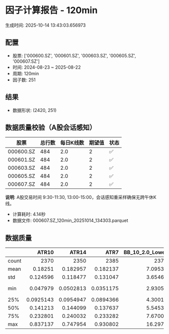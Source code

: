 # 因子计算报告 - 120min

生成时间: 2025-10-14 13:43:03.656973

## 配置

- 股票: ['000600.SZ', '000601.SZ', '000603.SZ', '000605.SZ', '000607.SZ']
- 时间: 2024-08-23 ~ 2025-08-22
- 周期: 120min
- 因子数: 251

## 结果

- 数据形状: (2420, 251)

## 数据质量校验（A股会话感知）

| 股票 | 总行数 | 每日K线数 | 期望值 | 状态 |
|------|--------|----------|--------|------|
| 000600.SZ | 484 | 2.0 | 2 | ✅ |
| 000601.SZ | 484 | 2.0 | 2 | ✅ |
| 000603.SZ | 484 | 2.0 | 2 | ✅ |
| 000605.SZ | 484 | 2.0 | 2 | ✅ |
| 000607.SZ | 484 | 2.0 | 2 | ✅ |

**说明**: A股交易时间 9:30-11:30, 13:00-15:00，会话感知重采样确保无跨午休K线。
- 计算耗时: 4.14秒
- 数据文件: 000607.SZ_120min_20251014_134303.parquet

## 数据质量

|       |        ATR10 |        ATR14 |         ATR7 |   BB_10_2.0_Lower |   BB_10_2.0_Middle |   BB_10_2.0_Upper |   BB_10_2.0_Width |   BB_15_2.0_Lower |   BB_15_2.0_Middle |   BB_15_2.0_Upper |   BB_15_2.0_Width |   BB_20_2.0_Lower |   BB_20_2.0_Middle |   BB_20_2.0_Upper |   BB_20_2.0_Width |    BOLB_20 |      CCI10 |     CCI14 |     CCI20 |      EMA12 |      EMA15 |      EMA20 |       EMA3 |       EMA5 |       EMA8 |    FIXLB10 |     FIXLB3 |     FIXLB5 |     FIXLB8 |     FMAX10 |     FMAX15 |     FMAX20 |      FMAX5 |    FMEAN10 |    FMEAN15 |    FMEAN20 |     FMEAN5 |     FMIN10 |     FMIN15 |     FMIN20 |      FMIN5 |     FSTD10 |     FSTD15 |     FSTD20 |      FSTD5 |    LEXLB10 |     LEXLB3 |     LEXLB5 |     LEXLB8 |       MA10 |       MA15 |       MA20 |        MA3 |        MA5 |        MA8 |         MACD |   MACD_12_26_9 |   MACD_6_13_4 |   MACD_8_17_5 |      MACD_HIST |   MACD_SIGNAL |   MEANLB10 |    MEANLB3 |    MEANLB5 |    MEANLB8 |       MSTD10 |       MSTD15 |        MSTD5 |     Momentum1 |    Momentum10 |    Momentum12 |    Momentum15 |    Momentum20 |     Momentum3 |     Momentum5 |     Momentum8 |               OBV |   OBV_SMA10 |   OBV_SMA15 |   OBV_SMA20 |   OBV_SMA5 |   Position10 |   Position12 |   Position15 |   Position20 |   Position25 |   Position30 |   Position5 |   Position8 |       RAND |     RANDNX |      RANDX |      RPROB |    RPROBCX |    RPROBNX |     RPROBX |       RSI |     RSI10 |     RSI14 |       RSI7 |       STCX |          STOCH |   STOCH_10_14 |   STOCH_14_20 |     STOCH_7_10 |        STX |   TA_ADXR_14 |   TA_ADX_14 |   TA_APO_fastperiod12_matype0_slowperiod26 |   TA_AROONOSC_14 |   TA_AROON_14_down |   TA_AROON_14_up |   TA_CCI_14 |   TA_CDL2CROWS |   TA_CDL3BLACKCROWS |   TA_CDL3INSIDE |   TA_CDL3LINESTRIKE |   TA_CDL3OUTSIDE |   TA_CDL3STARSINSOUTH |   TA_CDL3WHITESOLDIERS |   TA_CDLABANDONEDBABY |   TA_CDLADVANCEBLOCK |   TA_CDLBELTHOLD |   TA_CDLBREAKAWAY |   TA_CDLCLOSINGMARUBOZU |   TA_CDLCONCEALBABYSWALL |   TA_CDLCOUNTERATTACK |   TA_CDLDARKCLOUDCOVER |   TA_CDLDOJI |   TA_CDLDOJISTAR |   TA_CDLDRAGONFLYDOJI |   TA_CDLENGULFING |   TA_CDLEVENINGDOJISTAR |   TA_CDLEVENINGSTAR |   TA_CDLGAPSIDESIDEWHITE |   TA_CDLGRAVESTONEDOJI |   TA_CDLHAMMER |   TA_CDLHANGINGMAN |   TA_CDLHARAMI |   TA_CDLHARAMICROSS |   TA_CDLHIGHWAVE |   TA_CDLHIKKAKE |   TA_CDLHOMINGPIGEON |   TA_CDLIDENTICAL3CROWS |   TA_CDLINNECK |   TA_CDLINVERTEDHAMMER |   TA_CDLKICKING |   TA_CDLKICKINGBYLENGTH |   TA_CDLLADDERBOTTOM |   TA_CDLLONGLEGGEDDOJI |   TA_CDLLONGLINE |   TA_CDLMARUBOZU |   TA_CDLMATCHINGLOW |   TA_CDLMATHOLD |   TA_CDLMORNINGDOJISTAR |   TA_CDLMORNINGSTAR |   TA_CDLONNECK |   TA_CDLPIERCING |   TA_CDLRICKSHAWMAN |   TA_CDLRISEFALL3METHODS |   TA_CDLSEPARATINGLINES |   TA_CDLSHOOTINGSTAR |   TA_CDLSHORTLINE |   TA_CDLSPINNINGTOP |   TA_CDLSTALLEDPATTERN |   TA_CDLSTICKSANDWICH |   TA_CDLTAKURI |   TA_CDLTASUKIGAP |   TA_CDLTHRUSTING |   TA_CDLTRISTAR |   TA_CDLUNIQUE3RIVER |   TA_CDLUPSIDEGAP2CROWS |   TA_CDLXSIDEGAP3METHODS |   TA_DEMA_10 |   TA_DEMA_20 |   TA_DEMA_5 |   TA_DX_14 |   TA_EMA_10 |   TA_EMA_20 |   TA_EMA_30 |   TA_EMA_5 |   TA_EMA_60 |   TA_KAMA_10 |   TA_KAMA_20 |   TA_MFI_14 |   TA_MIDPRICE_10 |   TA_MIDPRICE_20 |   TA_MIDPRICE_5 |   TA_MOM_10 |   TA_ROCP_10 |   TA_ROCR100_10 |   TA_ROCR_10 |   TA_ROC_10 |   TA_RSI_14 |     TA_SAR |   TA_SMA_10 |   TA_SMA_20 |   TA_SMA_30 |   TA_SMA_5 |   TA_SMA_60 |   TA_STOCHF_D |   TA_STOCHF_K |   TA_STOCHRSI_fastd_period3_fastk_period5_timeperiod14_D |   TA_STOCHRSI_fastd_period3_fastk_period5_timeperiod14_K |   TA_STOCH_D |   TA_STOCH_K |   TA_T3_10 |   TA_T3_20 |    TA_T3_5 |   TA_TEMA_10 |   TA_TEMA_20 |   TA_TEMA_5 |   TA_TRIMA_10 |   TA_TRIMA_20 |   TA_TRIMA_5 |   TA_TRIX_14 |   TA_ULTOSC_timeperiod17_timeperiod214_timeperiod328 |   TA_WILLR_14 |   TA_WMA_10 |   TA_WMA_20 |   TA_WMA_5 |   TRENDLB10 |     TRENDLB3 |     TRENDLB5 |    TRENDLB8 |     Trend10 |     Trend12 |     Trend15 |     Trend20 |     Trend25 |       Trend5 |      Trend8 |     VWAP10 |     VWAP15 |     VWAP20 |     VWAP25 |     VWAP30 |   Volume_Momentum10 |   Volume_Momentum15 |   Volume_Momentum20 |   Volume_Momentum25 |   Volume_Momentum30 |   Volume_Ratio10 |   Volume_Ratio15 |   Volume_Ratio20 |   Volume_Ratio25 |   Volume_Ratio30 |   WILLR14 |   WILLR18 |   WILLR21 |    WILLR9 |
|:------|-------------:|-------------:|-------------:|------------------:|-------------------:|------------------:|------------------:|------------------:|-------------------:|------------------:|------------------:|------------------:|-------------------:|------------------:|------------------:|-----------:|-----------:|----------:|----------:|-----------:|-----------:|-----------:|-----------:|-----------:|-----------:|-----------:|-----------:|-----------:|-----------:|-----------:|-----------:|-----------:|-----------:|-----------:|-----------:|-----------:|-----------:|-----------:|-----------:|-----------:|-----------:|-----------:|-----------:|-----------:|-----------:|-----------:|-----------:|-----------:|-----------:|-----------:|-----------:|-----------:|-----------:|-----------:|-----------:|-------------:|---------------:|--------------:|--------------:|---------------:|--------------:|-----------:|-----------:|-----------:|-----------:|-------------:|-------------:|-------------:|--------------:|--------------:|--------------:|--------------:|--------------:|--------------:|--------------:|--------------:|------------------:|------------:|------------:|------------:|-----------:|-------------:|-------------:|-------------:|-------------:|-------------:|-------------:|------------:|------------:|-----------:|-----------:|-----------:|-----------:|-----------:|-----------:|-----------:|----------:|----------:|----------:|-----------:|-----------:|---------------:|--------------:|--------------:|---------------:|-----------:|-------------:|------------:|-------------------------------------------:|-----------------:|-------------------:|-----------------:|------------:|---------------:|--------------------:|----------------:|--------------------:|-----------------:|----------------------:|-----------------------:|----------------------:|---------------------:|-----------------:|------------------:|------------------------:|-------------------------:|----------------------:|-----------------------:|-------------:|-----------------:|----------------------:|------------------:|------------------------:|--------------------:|-------------------------:|-----------------------:|---------------:|-------------------:|---------------:|--------------------:|-----------------:|----------------:|---------------------:|------------------------:|---------------:|-----------------------:|----------------:|------------------------:|---------------------:|-----------------------:|-----------------:|-----------------:|--------------------:|----------------:|------------------------:|--------------------:|---------------:|-----------------:|--------------------:|-------------------------:|------------------------:|---------------------:|------------------:|--------------------:|-----------------------:|----------------------:|---------------:|------------------:|------------------:|----------------:|---------------------:|------------------------:|-------------------------:|-------------:|-------------:|------------:|-----------:|------------:|------------:|------------:|-----------:|------------:|-------------:|-------------:|------------:|-----------------:|-----------------:|----------------:|------------:|-------------:|----------------:|-------------:|------------:|------------:|-----------:|------------:|------------:|------------:|-----------:|------------:|--------------:|--------------:|---------------------------------------------------------:|---------------------------------------------------------:|-------------:|-------------:|-----------:|-----------:|-----------:|-------------:|-------------:|------------:|--------------:|--------------:|-------------:|-------------:|-----------------------------------------------------:|--------------:|------------:|------------:|-----------:|------------:|-------------:|-------------:|------------:|------------:|------------:|------------:|------------:|------------:|-------------:|------------:|-----------:|-----------:|-----------:|-----------:|-----------:|--------------------:|--------------------:|--------------------:|--------------------:|--------------------:|-----------------:|-----------------:|-----------------:|-----------------:|-----------------:|----------:|----------:|----------:|----------:|
| count | 2370         | 2350         | 2385         |        2375       |         2375       |        2375       |        2375       |        2350       |         2350       |        2350       |        2350       |        2325       |         2325       |        2325       |        2325       | 2420       | 2330       | 2290      | 2230      | 2420       | 2420       | 2420       | 2420       | 2420       | 2420       | 2420       | 2420       | 2420       | 2420       | 2375       | 2350       | 2325       | 2400       | 2420       | 2420       | 2420       | 2420       | 2420       | 2420       | 2420       | 2420       | 2420       | 2420       | 2420       | 2420       | 2420       | 2420       | 2420       | 2420       | 2375       | 2350       | 2325       | 2410       | 2400       | 2385       | 2255         |   2255         |  2345         |  2320         | 2255           |  2255         | 2420       | 2420       | 2420       | 2420       | 2375         | 2350         | 2400         | 2370          | 2370          | 2370          | 2370          | 2370          | 2370          | 2370          | 2370          |    2420           |  2375       |  2350       |  2325       | 2400       |  2375        |  2365        |  2350        |  2325        |  2300        |  2275        | 2400        | 2385        | 2420       | 2420       | 2420       | 2420       | 2420       | 2420       | 2420       | 2350      | 2370      | 2350      | 2385       | 2420       | 2335           |    2245       |    2165       | 2300           | 2420       |   2285       |  2285       |                                 2365       |       2420       |         2420       |       2420       |   2290      |           2420 |                2420 |     2420        |          2420       |      2420        |        2405           |                   2420 |                  2420 |          2420        |      2420        |      2420         |             2420        |                     2420 |          2420         |            2420        |    2420      |      2420        |            2420       |       2420        |             2420        |         2420        |              2420        |             2420       |     2420       |          2420      |     2420       |         2420        |       2420       |    2420         |          2420        |                    2420 |    2420        |             2420       |            2420 |                    2420 |         2420         |              2420      |      2420        |     2420         |          2420       |            2420 |             2420        |         2420        |    2420        |      2420        |          2420       |             2420         |             2420        |          2420        |        2420       |          2420       |            2420        |                  2420 |     2420       |       2420        |       2420        |    2420         |                 2420 |                    2420 |              2420        |   2420       |   2420       |  2420       | 2420       |  2420       |  2420       |  2420       | 2420       |  2420       |   2375       |   2325       |  2420       |       2420       |       2420       |      2420       |  2420       |   2420       |      2420       |   2420       | 2370        |   2350      | 2420       |  2375       |  2325       |  2275       | 2400       |  2125       |    2420       |    2420       |                                               2420       |                                               2420       |   2420       |   2420       | 2420       | 2420       | 2420       |   2420       |   2420       |  2420       |    2375       |    2325       |   2400       |   2420       |                                           2420       |     2355      |  2375       |  2325       | 2400       | 2375        | 2410         | 2400         | 2385        | 2375        | 2365        | 2350        | 2325        | 2300        | 2400         | 2385        | 2325       | 2325       | 2325       | 2325       | 2325       |       2370          |       2370          |       2370          |       2370          |       2370          |       2420       |       2420       |       2420       |       2420       |       2420       | 2355      | 2335      | 2320      | 2380      |
| mean  |    0.18251   |    0.182957  |    0.182137  |           7.09534 |            7.12617 |           7.157   |           7.12617 |           7.09232 |            7.13131 |           7.17031 |           7.13131 |           7.09065 |            7.13673 |           7.1828  |           7.13673 |    7.11822 |   11.7258  |   15.9297 |   22.9664 |    7.08393 |    7.07476 |    7.05949 |    7.11181 |    7.10552 |    7.09621 |    7.11822 |    7.11822 |    7.11822 |    7.11822 |    7.12617 |    7.13131 |    7.13673 |    7.12142 |    7.11822 |    7.11822 |    7.11822 |    7.11822 |    7.11822 |    7.11822 |    7.11822 |    7.11822 |    7.11822 |    7.11822 |    7.11822 |    7.11822 |    7.11822 |    7.11822 |    7.11822 |    7.11822 |    7.12617 |    7.13131 |    7.13673 |    7.11979 |    7.12142 |    7.12419 |    0.0471078 |      0.0471078 |     0.022447  |     0.0292064 |    0.000546237 |     0.0465616 |    7.11822 |    7.11822 |    7.11822 |    7.11822 |    0.162508  |    0.201814  |    0.113508  |    0.0125471  |    0.0125471  |    0.0125471  |    0.0125471  |    0.0125471  |    0.0125471  |    0.0125471  |    0.0125471  |       3.19756e+06 |     7.12617 |     7.13131 |     7.13673 |    7.12142 |     0.490847 |     0.49037  |     0.491776 |     0.494584 |     0.499491 |     0.503499 |    0.492275 |    0.490837 |    7.11822 |    7.11822 |    7.11822 |    7.11822 |    7.11822 |    7.11822 |    7.11822 |   52.9004 |   52.7285 |   52.9004 |   52.5673  |    7.11822 |   49.1251      |      49.2919  |      49.1289  |   49.0442      |    7.11822 |     27.3243  |    27.3243  |                                    7.1282  |          7.11822 |            7.11822 |          7.11822 |     15.9297 |              0 |                   0 |        0.123967 |             0       |        -0.206612 |          52.331       |                      0 |                     0 |            -0.495868 |         0.330579 |         0.0413223 |                0.909091 |                        0 |             0.0413223 |              -0.123967 |      15.9091 |        -0.247934 |               2.97521 |         -0.545455 |               -0.165289 |           -0.454545 |                 0.206612 |                1.44628 |        2.10744 |            -1.1157 |       -1.05785 |           -0.884298 |          5.45455 |       0.0826446 |             0.123967 |                       0 |      -0.165289 |                1.07438 |               0 |                       0 |            0.0826446 |                13.719  |         0.826446 |       -0.0826446 |             1.28099 |               0 |                0.289256 |            0.413223 |      -0.206612 |         0.289256 |             9.09091 |                0.0413223 |               -0.123967 |            -0.578512 |           1.28099 |             4.46281 |              -0.123967 |                     0 |        2.80992 |         -0.123967 |         -0.330579 |      -0.0413223 |                    0 |                       0 |                 0.165289 |      7.09006 |      7.05949 |     7.10552 |    7.11822 |     7.09006 |     7.05949 |     7.02893 |    7.10552 |     6.9388  |      7.12617 |      7.13673 |     7.11822 |          7.11822 |          7.11822 |         7.11822 |     7.11822 |      7.11822 |         7.11822 |      7.11822 |    1.25471  |     52.9004 |    7.11822 |     7.12617 |     7.13673 |     7.14828 |    7.12142 |     7.17994 |       7.11822 |       7.11822 |                                                  7.11822 |                                                  7.11822 |      7.11822 |      7.11822 |    7.11822 |    7.11822 |    7.11822 |      7.09006 |      7.05949 |     7.10552 |       7.12617 |       7.13673 |      7.12142 |      7.11822 |                                              7.11822 |      -50.7975 |     7.12617 |     7.13673 |    7.12142 |    0.118349 |    0.0415046 |    0.0662924 |    0.098209 |    0.118349 |    0.135311 |    0.165861 |    0.221445 |    0.281447 |    0.0662924 |    0.098209 |    7.19742 |    7.19742 |    7.19742 |    7.19742 |    7.19742 |          0.0125471  |          0.0125471  |          0.0125471  |          0.0125471  |          0.0125471  |          7.11822 |          7.11822 |          7.11822 |          7.11822 |          7.11822 |  -50.7975 |  -50.657  |  -50.4596 |  -50.5462 |
| std   |    0.124596  |    0.118477  |    0.131047  |           3.65462 |            3.66963 |           3.68491 |           3.66963 |           3.64597 |            3.66477 |           3.68397 |           3.66477 |           3.63828 |            3.66031 |           3.68284 |           3.66031 |    3.6795  |   89.064   |   91.0201 |   92.6552 |    3.65498 |    3.64884 |    3.63891 |    3.67448 |    3.66995 |    3.6634  |    3.6795  |    3.6795  |    3.6795  |    3.6795  |    3.66963 |    3.66477 |    3.66031 |    3.67486 |    3.6795  |    3.6795  |    3.6795  |    3.6795  |    3.6795  |    3.6795  |    3.6795  |    3.6795  |    3.6795  |    3.6795  |    3.6795  |    3.6795  |    3.6795  |    3.6795  |    3.6795  |    3.6795  |    3.66963 |    3.66477 |    3.66031 |    3.67701 |    3.67486 |    3.67168 |    0.192913  |      0.192913  |     0.144908  |     0.159275  |    0.0657929   |     0.178594  |    3.6795  |    3.6795  |    3.6795  |    3.6795  |    0.181975  |    0.219785  |    0.129574  |    0.0764738  |    0.0764738  |    0.0764738  |    0.0764738  |    0.0764738  |    0.0764738  |    0.0764738  |    0.0764738  |       3.36735e+06 |     3.66963 |     3.66477 |     3.66031 |    3.67486 |     0.298349 |     0.296737 |     0.296142 |     0.296212 |     0.294178 |     0.289419 |    0.29859  |    0.298855 |    3.6795  |    3.6795  |    3.6795  |    3.6795  |    3.6795  |    3.6795  |    3.6795  |   12.5139 |   14.8615 |   12.5139 |   17.6315  |    3.6795  |   27.7432      |      19.6576  |      19.0009  |   19.6486      |    3.6795  |     11.425   |    11.425   |                                    3.66763 |          3.6795  |            3.6795  |          3.6795  |     91.0201 |              0 |                   0 |        7.87361  |             4.98033 |        15.8785   |          26.1387      |                      0 |                     0 |             7.02576  |        37.2679   |         2.03279   |               34.0099   |                        0 |             3.52138   |               3.51944  |      36.5836 |        13.4845   |              16.9938  |         31.6351   |                4.06306  |            6.72805  |                 8.38059  |               11.9413  |       14.3662  |            10.5058 |       28.4278  |           17.6516   |         34.672   |      44.3593    |             3.51944  |                       0 |       4.06306  |               10.3115  |               0 |                       0 |            2.8742    |                34.4119 |        41.5608   |       21.5173    |            11.2477  |               0 |                5.37158  |            6.41627  |       4.54169  |         5.37158  |            28.7539  |                2.03279   |                6.09837  |             7.58553  |          45.5821  |            43.6634  |               3.51944  |                     0 |       16.529   |          3.51944  |          5.74127  |       2.03279   |                    0 |                       0 |                 4.97758  |      3.65915 |      3.63891 |     3.66995 |    3.6795  |     3.65915 |     3.63891 |     3.61995 |    3.66995 |     3.5689  |      3.66963 |      3.66031 |     3.6795  |          3.6795  |          3.6795  |         3.6795  |     3.6795  |      3.6795  |         3.6795  |      3.6795  |    7.64738  |     12.5139 |    3.6795  |     3.66963 |     3.66031 |     3.65148 |    3.67486 |     3.62418 |       3.6795  |       3.6795  |                                                  3.6795  |                                                  3.6795  |      3.6795  |      3.6795  |    3.6795  |    3.6795  |    3.6795  |      3.65915 |      3.63891 |     3.66995 |       3.66963 |       3.66031 |      3.67486 |      3.6795  |                                              3.6795  |       29.6168 |     3.66963 |     3.66031 |    3.67486 |    1.19602  |    0.867113  |    1.02821   |    1.14375  |    1.19602  |    1.23041  |    1.25971  |    1.30348  |    1.33618  |    1.02821   |    1.14375  |    3.67803 |    3.67803 |    3.67803 |    3.67803 |    3.67803 |          0.0764738  |          0.0764738  |          0.0764738  |          0.0764738  |          0.0764738  |          3.6795  |          3.6795  |          3.6795  |          3.6795  |          3.6795  |   29.6168 |   29.6482 |   29.6259 |   29.8406 |
| min   |    0.047979  |    0.0502813 |    0.0351175 |           2.93055 |            2.937   |           2.94345 |           2.937   |           2.97457 |            2.99133 |           3.0081  |           2.99133 |           2.99531 |            3.0115  |           3.02769 |           3.0115  |    2.87    | -305.462   | -335.658  | -358.13   |    2.9178  |    2.92006 |    2.92241 |    2.89312 |    2.90432 |    2.91253 |    2.87    |    2.87    |    2.87    |    2.87    |    2.937   |    2.99133 |    3.0115  |    2.914   |    2.87    |    2.87    |    2.87    |    2.87    |    2.87    |    2.87    |    2.87    |    2.87    |    2.87    |    2.87    |    2.87    |    2.87    |    2.87    |    2.87    |    2.87    |    2.87    |    2.937   |    2.99133 |    3.0115  |    2.9     |    2.914   |    2.92625 |   -0.712562  |     -0.712562  |    -0.831363  |    -0.813039  |   -0.498954    |    -0.515261  |    2.87    |    2.87    |    2.87    |    2.87    |    0         |    0         |    0         |   -0.339985   |   -0.339985   |   -0.339985   |   -0.339985   |   -0.339985   |   -0.339985   |   -0.339985   |   -0.339985   | -688624           |     2.937   |     2.99133 |     3.0115  |    2.914   |     0        |     0        |     0        |     0        |     0        |     0        |    0        |    0        |    2.87    |    2.87    |    2.87    |    2.87    |    2.87    |    2.87    |    2.87    |   17.0803 |   12.3928 |   17.0803 |    7.17622 |    2.87    |    6.15804e-14 |       6.38419 |       6.68789 |    2.13163e-14 |    2.87    |      7.22366 |     7.22366 |                                    2.96667 |          2.87    |            2.87    |          2.87    |   -335.658  |              0 |                   0 |     -100        |          -100       |      -100        |           4.80096e-13 |                      0 |                     0 |          -100        |      -100        |         0         |             -100        |                        0 |          -100         |            -100        |       0      |      -100        |               0       |       -100        |             -100        |         -100        |              -100        |                0       |        0       |          -100      |     -100       |         -100        |       -100       |    -200         |             0        |                       0 |    -100        |                0       |               0 |                       0 |            0         |                 0      |      -100        |     -100         |             0       |               0 |                0        |            0        |    -100        |         0        |             0       |                0         |             -100        |          -100        |        -100       |          -100       |            -100        |                     0 |        0       |       -100        |       -100        |    -100         |                    0 |                       0 |              -100        |      2.91562 |      2.92241 |     2.90432 |    2.87    |     2.91562 |     2.92241 |     2.92485 |    2.90432 |     2.92738 |      2.937   |      3.0115  |     2.87    |          2.87    |          2.87    |         2.87    |     2.87    |      2.87    |         2.87    |      2.87    |  -33.9985   |     17.0803 |    2.87    |     2.937   |     3.0115  |     3.029   |    2.914   |     3.19933 |       2.87    |       2.87    |                                                  2.87    |                                                  2.87    |      2.87    |      2.87    |    2.87    |    2.87    |    2.87    |      2.91562 |      2.92241 |     2.90432 |       2.937   |       3.0115  |      2.914   |      2.87    |                                              2.87    |     -100      |     2.937   |     3.0115  |    2.914   |   -2.65943  |   -1.1547    |   -1.78524   |   -2.3954   |   -2.65943  |   -2.89594  |   -3.17317  |   -3.70108  |   -3.70942  |   -1.78524   |   -2.3954   |    3.02107 |    3.02107 |    3.02107 |    3.02107 |    3.02107 |         -0.339985   |         -0.339985   |         -0.339985   |         -0.339985   |         -0.339985   |          2.87    |          2.87    |          2.87    |          2.87    |          2.87    | -100      | -100      | -100      | -100      |
| 25%   |    0.0925143 |    0.0954947 |    0.0894366 |           4.30012 |            4.319   |           4.3341  |           4.319   |           4.29843 |            4.32033 |           4.33739 |           4.32033 |           4.302   |            4.3255  |           4.34619 |           4.3255  |    4.3175  |  -50.4496  |  -43.3672 |  -40.3587 |    4.30955 |    4.30278 |    4.29192 |    4.3221  |    4.31976 |    4.31525 |    4.3175  |    4.3175  |    4.3175  |    4.3175  |    4.319   |    4.32033 |    4.3255  |    4.322   |    4.3175  |    4.3175  |    4.3175  |    4.3175  |    4.3175  |    4.3175  |    4.3175  |    4.3175  |    4.3175  |    4.3175  |    4.3175  |    4.3175  |    4.3175  |    4.3175  |    4.3175  |    4.3175  |    4.319   |    4.32033 |    4.3255  |    4.32333 |    4.322   |    4.315   |   -0.0427152 |     -0.0427152 |    -0.0384864 |    -0.0394073 |   -0.0227935   |    -0.0377571 |    4.3175  |    4.3175  |    4.3175  |    4.3175  |    0.0591326 |    0.0762624 |    0.0390832 |   -0.024644   |   -0.024644   |   -0.024644   |   -0.024644   |   -0.024644   |   -0.024644   |   -0.024644   |   -0.024644   |  946102           |     4.319   |     4.32033 |     4.3255  |    4.322   |     0.222762 |     0.223301 |     0.218941 |     0.223301 |     0.242424 |     0.254216 |    0.230769 |    0.222222 |    4.3175  |    4.3175  |    4.3175  |    4.3175  |    4.3175  |    4.3175  |    4.3175  |   44.1937 |   42.2653 |   44.1937 |   39.8394  |    4.3175  |   23.8015      |      34.7509  |      35.1002  |   34.0894      |    4.3175  |     18.1453  |    18.1453  |                                    4.32083 |          4.3175  |            4.3175  |          4.3175  |    -43.3672 |              0 |                   0 |        0        |             0       |         0        |          31.222       |                      0 |                     0 |             0        |         0        |         0         |                0        |                        0 |             0         |               0        |       0      |         0        |               0       |          0        |                0        |            0        |                 0        |                0       |        0       |             0      |        0       |            0        |          0       |       0         |             0        |                       0 |       0        |                0       |               0 |                       0 |            0         |                 0      |         0        |        0         |             0       |               0 |                0        |            0        |       0        |         0        |             0       |                0         |                0        |             0        |           0       |             0       |               0        |                     0 |        0       |          0        |          0        |       0         |                    0 |                       0 |                 0        |      4.31386 |      4.29192 |     4.31976 |    4.3175  |     4.31386 |     4.29192 |     4.268   |    4.31976 |     4.19673 |      4.319   |      4.3255  |     4.3175  |          4.3175  |          4.3175  |         4.3175  |     4.3175  |      4.3175  |         4.3175  |      4.3175  |   -2.4644   |     44.1937 |    4.3175  |     4.319   |     4.3255  |     4.31383 |    4.322   |     4.2565  |       4.3175  |       4.3175  |                                                  4.3175  |                                                  4.3175  |      4.3175  |      4.3175  |    4.3175  |    4.3175  |    4.3175  |      4.31386 |      4.29192 |     4.31976 |       4.319   |       4.3255  |      4.322   |      4.3175  |                                              4.3175  |      -77.5181 |     4.319   |     4.3255  |    4.322   |   -0.894289 |   -0.872871  |   -0.877612  |   -0.891271 |   -0.894289 |   -0.882801 |   -0.879249 |   -0.849302 |   -0.750426 |   -0.877612  |   -0.891271 |    4.35644 |    4.35644 |    4.35644 |    4.35644 |    4.35644 |         -0.024644   |         -0.024644   |         -0.024644   |         -0.024644   |         -0.024644   |          4.3175  |          4.3175  |          4.3175  |          4.3175  |          4.3175  |  -77.5181 |  -78.2644 |  -77.5633 |  -77.24   |
| 50%   |    0.141213  |    0.144099  |    0.137637  |           5.54538 |            5.571   |           5.6083  |           5.571   |           5.51776 |            5.56633 |           5.62323 |           5.56633 |           5.5192  |            5.5765  |           5.62808 |           5.5765  |    5.57    |    8.21223 |   13.6955 |   17.3837 |    5.5235  |    5.50364 |    5.47289 |    5.57393 |    5.56339 |    5.55203 |    5.57    |    5.57    |    5.57    |    5.57    |    5.571   |    5.56633 |    5.5765  |    5.57    |    5.57    |    5.57    |    5.57    |    5.57    |    5.57    |    5.57    |    5.57    |    5.57    |    5.57    |    5.57    |    5.57    |    5.57    |    5.57    |    5.57    |    5.57    |    5.57    |    5.571   |    5.56633 |    5.5765  |    5.57167 |    5.57    |    5.57375 |    0.0314856 |      0.0314856 |     0.0115532 |     0.0164346 |    0.000905639 |     0.0310005 |    5.57    |    5.57    |    5.57    |    5.57    |    0.0996884 |    0.124422  |    0.068374  |    0.00660507 |    0.00660507 |    0.00660507 |    0.00660507 |    0.00660507 |    0.00660507 |    0.00660507 |    0.00660507 |       1.94526e+06 |     5.571   |     5.56633 |     5.5765  |    5.57    |     0.5      |     0.5      |     0.511369 |     0.514286 |     0.518019 |     0.522727 |    0.490682 |    0.483871 |    5.57    |    5.57    |    5.57    |    5.57    |    5.57    |    5.57    |    5.57    |   52.4368 |   52.6541 |   52.4368 |   52.3115  |    5.57    |   50.1454      |      49.9435  |      51.5721  |   48.8333      |    5.57    |     25.9158  |    25.9158  |                                    5.57333 |          5.57    |            5.57    |          5.57    |     13.6955 |              0 |                   0 |        0        |             0       |         0        |          52.6738      |                      0 |                     0 |             0        |         0        |         0         |                0        |                        0 |             0         |               0        |       0      |         0        |               0       |          0        |                0        |            0        |                 0        |                0       |        0       |             0      |        0       |            0        |          0       |       0         |             0        |                       0 |       0        |                0       |               0 |                       0 |            0         |                 0      |         0        |        0         |             0       |               0 |                0        |            0        |       0        |         0        |             0       |                0         |                0        |             0        |           0       |             0       |               0        |                     0 |        0       |          0        |          0        |       0         |                    0 |                       0 |                 0        |      5.53079 |      5.47289 |     5.56339 |    5.57    |     5.53079 |     5.47289 |     5.43511 |    5.56339 |     5.39985 |      5.571   |      5.5765  |     5.57    |          5.57    |          5.57    |         5.57    |     5.57    |      5.57    |         5.57    |      5.57    |    0.660507 |     52.4368 |    5.57    |     5.571   |     5.5765  |     5.571   |    5.57    |     5.556   |       5.57    |       5.57    |                                                  5.57    |                                                  5.57    |      5.57    |      5.57    |    5.57    |    5.57    |    5.57    |      5.53079 |      5.47289 |     5.56339 |       5.571   |       5.5765  |      5.57    |      5.57    |                                              5.57    |      -49.505  |     5.571   |     5.5765  |    5.57    |    0.154043 |    0.119899  |    0.0758495 |    0.138011 |    0.154043 |    0.19892  |    0.242531 |    0.293535 |    0.308206 |    0.0758495 |    0.138011 |    5.67228 |    5.67228 |    5.67228 |    5.67228 |    5.67228 |          0.00660507 |          0.00660507 |          0.00660507 |          0.00660507 |          0.00660507 |          5.57    |          5.57    |          5.57    |          5.57    |          5.57    |  -49.505  |  -48.7395 |  -48.7902 |  -50      |
| 75%   |    0.232801  |    0.240032  |    0.233282  |           7.67008 |            7.701   |           7.72148 |           7.701   |           7.66089 |            7.704   |           7.75448 |           7.704   |           7.65528 |            7.704   |           7.75923 |           7.704   |    7.7     |   71.3325  |   71.146  |   74.2824 |    7.6619  |    7.65134 |    7.64731 |    7.68972 |    7.68401 |    7.67348 |    7.7     |    7.7     |    7.7     |    7.7     |    7.701   |    7.704   |    7.704   |    7.688   |    7.7     |    7.7     |    7.7     |    7.7     |    7.7     |    7.7     |    7.7     |    7.7     |    7.7     |    7.7     |    7.7     |    7.7     |    7.7     |    7.7     |    7.7     |    7.7     |    7.701   |    7.704   |    7.704   |    7.70583 |    7.688   |    7.68875 |    0.0936498 |      0.0936498 |     0.0589547 |     0.0678275 |    0.0233223   |     0.0920753 |    7.7     |    7.7     |    7.7     |    7.7     |    0.186851  |    0.245423  |    0.132636  |    0.0364557  |    0.0364557  |    0.0364557  |    0.0364557  |    0.0364557  |    0.0364557  |    0.0364557  |    0.0364557  |       3.6131e+06  |     7.701   |     7.704   |     7.704   |    7.688   |     0.748786 |     0.745455 |     0.741746 |     0.738462 |     0.743788 |     0.743241 |    0.75     |    0.75     |    7.7     |    7.7     |    7.7     |    7.7     |    7.7     |    7.7     |    7.7     |   60.5072 |   62.1925 |   60.5072 |   63.7737  |    7.7     |   73.3724      |      63.9561  |      62.8323  |   63.6204      |    7.7     |     34.2158  |    34.2158  |                                    7.69917 |          7.7     |            7.7     |          7.7     |     71.146  |              0 |                   0 |        0        |             0       |         0        |          74.1439      |                      0 |                     0 |             0        |         0        |         0         |                0        |                        0 |             0         |               0        |       0      |         0        |               0       |          0        |                0        |            0        |                 0        |                0       |        0       |             0      |        0       |            0        |          0       |       0         |             0        |                       0 |       0        |                0       |               0 |                       0 |            0         |                 0      |         0        |        0         |             0       |               0 |                0        |            0        |       0        |         0        |             0       |                0         |                0        |             0        |           0       |             0       |               0        |                     0 |        0       |          0        |          0        |       0         |                    0 |                       0 |                 0        |      7.67929 |      7.64731 |     7.68401 |    7.7     |     7.67929 |     7.64731 |     7.62128 |    7.68401 |     7.63422 |      7.701   |      7.704   |     7.7     |          7.7     |          7.7     |         7.7     |     7.7     |      7.7     |         7.7     |      7.7     |    3.64557  |     60.5072 |    7.7     |     7.701   |     7.704   |     7.66733 |    7.688   |     7.61217 |       7.7     |       7.7     |                                                  7.7     |                                                  7.7     |      7.7     |      7.7     |    7.7     |    7.7     |    7.7     |      7.67929 |      7.64731 |     7.68401 |       7.701   |       7.704   |      7.688   |      7.7     |                                              7.7     |      -25.6304 |     7.701   |     7.704   |    7.688   |    1.11418  |    0.934789  |    0.988912  |    1.07587  |    1.11418  |    1.15058  |    1.14549  |    1.17247  |    1.2363   |    0.988912  |    1.07587  |    7.81556 |    7.81556 |    7.81556 |    7.81556 |    7.81556 |          0.0364557  |          0.0364557  |          0.0364557  |          0.0364557  |          0.0364557  |          7.7     |          7.7     |          7.7     |          7.7     |          7.7     |  -25.6304 |  -26.1917 |  -25.9706 |  -25.4011 |
| max   |    0.837137  |    0.747954  |    0.930802  |          16.2975  |           16.345   |          16.3925  |          16.345   |          16.1336  |           16.192   |          16.2504  |          16.192   |          16.0876  |           16.1575  |          16.2274  |          16.1575  |   16.74    |  657.884   |  524.349  |  447.276  |   16.2539  |   16.1841  |   16.0848  |   16.6089  |   16.4743  |   16.3695  |   16.74    |   16.74    |   16.74    |   16.74    |   16.345   |   16.192   |   16.1575  |   16.528   |   16.74    |   16.74    |   16.74    |   16.74    |   16.74    |   16.74    |   16.74    |   16.74    |   16.74    |   16.74    |   16.74    |   16.74    |   16.74    |   16.74    |   16.74    |   16.74    |   16.345   |   16.192   |   16.1575  |   16.6233  |   16.528   |   16.425   |    1.57668   |      1.57668   |     1.27767   |     1.37694   |    0.371023    |     1.32161   |   16.74    |   16.74    |   16.74    |   16.74    |    1.6281    |    1.86379   |    1.0679    |    0.603081   |    0.603081   |    0.603081   |    0.603081   |    0.603081   |    0.603081   |    0.603081   |    0.603081   |       1.52609e+07 |    16.345   |    16.192   |    16.1575  |   16.528   |     1        |     1        |     1        |     1        |     1        |     1        |    1        |    1        |   16.74    |   16.74    |   16.74    |   16.74    |   16.74    |   16.74    |   16.74    |   92.4697 |   95.372  |   92.4697 |   97.5459  |   16.74    |  100           |      91.9072  |      90.3407  |   97.9708      |   16.74    |     64.6597  |    64.6597  |                                   16.2675  |         16.74    |           16.74    |         16.74    |    524.349  |              0 |                   0 |      100        |           100       |       100        |          99.9908      |                      0 |                     0 |             0        |       100        |       100         |              100        |                        0 |           100         |               0        |     100      |       100        |             100       |        100        |                0        |            0        |               100        |              100       |      100       |             0      |      100       |          100        |        100       |     200         |           100        |                       0 |       0        |              100       |               0 |                       0 |          100         |               100      |       100        |      100         |           100       |               0 |              100        |          100        |       0        |       100        |           100       |              100         |              100        |             0        |         100       |           100       |               0        |                     0 |      100       |          0        |          0        |       0         |                    0 |                       0 |               100        |     16.3106  |     16.0848  |    16.4743  |   16.74    |    16.3106  |    16.0848  |    15.9829  |   16.4743  |    15.8242  |     16.345   |     16.1575  |    16.74    |         16.74    |         16.74    |        16.74    |    16.74    |     16.74    |        16.74    |     16.74    |   60.3081   |     92.4697 |   16.74    |    16.345   |    16.1575  |    15.991   |   16.528   |    15.9628  |      16.74    |      16.74    |                                                 16.74    |                                                 16.74    |     16.74    |     16.74    |   16.74    |   16.74    |   16.74    |     16.3106  |     16.0848  |    16.4743  |      16.345   |      16.1575  |     16.528   |     16.74    |                                             16.74    |        0      |    16.345   |    16.1575  |   16.528   |    2.84605  |    1.1547    |    1.78885   |    2.47487  |    2.84605  |    3.17543  |    3.61478  |    4.03868  |    4.22272  |    1.78885   |    2.47487  |   16.2706  |   16.2706  |   16.2706  |   16.2706  |   16.2706  |          0.603081   |          0.603081   |          0.603081   |          0.603081   |          0.603081   |         16.74    |         16.74    |         16.74    |         16.74    |         16.74    |    0      |   -0      |   -0      |    0      |